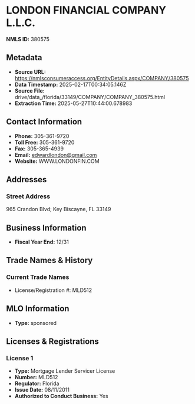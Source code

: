 # LONDON FINANCIAL COMPANY L.L.C.

**NMLS ID:** 380575

## Metadata
- **Source URL:** https://nmlsconsumeraccess.org/EntityDetails.aspx/COMPANY/380575
- **Data Timestamp:** 2025-02-17T00:34:05.146Z
- **Source File:** drive/data_/florida/33149/COMPANY/COMPANY_380575.html
- **Extraction Time:** 2025-05-27T10:44:00.678983

## Contact Information
- **Phone:** 305-361-9720
- **Toll Free:** 305-361-9720
- **Fax:** 305-365-4939
- **Email:** edwardlondon@gmail.com
- **Website:** WWW.LONDONFIN.COM

## Addresses
### Street Address
965 Crandon Blvd; Key Biscayne, FL 33149

## Business Information
- **Fiscal Year End:** 12/31

## Trade Names & History
### Current Trade Names
- License/Registration #: MLD512

## MLO Information
- **Type:** sponsored

## Licenses & Registrations

### License 1
- **Type:** Mortgage Lender Servicer License
- **Number:** MLD512
- **Regulator:** Florida
- **Issue Date:** 08/11/2011
- **Authorized to Conduct Business:** Yes
